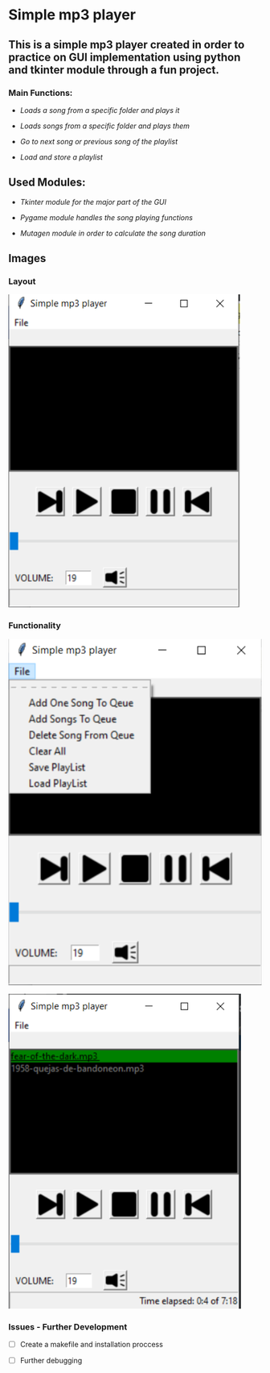 # Simple mp3 player

## This is a simple mp3 player created in order to practice on GUI implementation using python and tkinter module through a fun project.

   ### Main Functions:

   * _Loads a song from a specific folder and plays it_

   * _Loads songs from a specific folder and plays them_

   * _Go to next song or previous song of the playlist_
    
   * _Load and store a playlist_
    
## Used Modules:

   * _Tkinter module for the major part of the GUI_
   
   * _Pygame module handles the song playing functions_
   
   * _Mutagen module in order to calculate the song duration_


## Images

### Layout

![simple mp3 layout](https://github.com/kalogeropo/simple_mp3/blob/master/icons/images/image1.PNG)

### Functionality

![simple mp3 1](https://github.com/kalogeropo/simple_mp3/blob/master/icons/images/image2.PNG)

![simple mp3 2](https://github.com/kalogeropo/simple_mp3/blob/master/icons/images/image3.PNG)

### Issues - Further Development

- [ ] Create a makefile and installation proccess

- [ ] Further debugging
